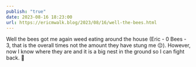```yaml
---
publish: "true"
date: 2023-08-16 18:23:00
url: https://ericmwalk.blog/2023/08/16/well-the-bees.html
---
```


Well the bees got me again weed eating around the house (Eric - 0 Bees - 3, that is the overall times not the amount they have stung me 😔). However, now I know where they are and it is a big nest in the ground so I can fight back. 🐝